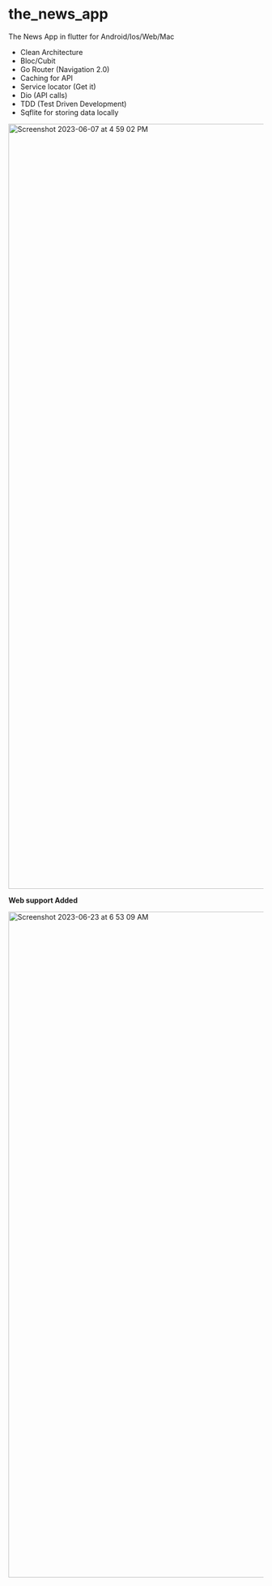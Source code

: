 # the_news_app

The News App in flutter for Android/Ios/Web/Mac


 * Clean Architecture
 * Bloc/Cubit
 * Go Router (Navigation 2.0)
 * Caching for API
 * Service locator (Get it)
 * Dio (API calls)
 * TDD (Test Driven Development)
 * Sqflite for storing data locally


   
   


   

<img width="1512" alt="Screenshot 2023-06-07 at 4 59 02 PM" src="https://github.com/namankk/the_news_app/assets/42471501/022038c4-0a3b-43b1-afeb-3cd89232b4d4">


**Web support Added**

<img width="1316" alt="Screenshot 2023-06-23 at 6 53 09 AM" src="https://github.com/namankk/the_news_app/assets/42471501/c74ee799-6087-41ed-a6ae-4df89822ae84">


